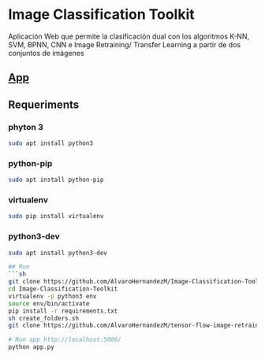 # Image Classification Toolkit

Aplicación Web que permite la clasificación dual con los algoritmos K-NN, SVM, BPNN, CNN e Image Retraining/ Transfer Learning a partir de dos conjuntos de imágenes

## [App](https://www.loencontre.co:5000)


## Requeriments

### phyton 3
```sh
sudo apt install python3
```

### python-pip
```sh
sudo apt install python-pip
```

### virtualenv
```sh
sudo pip install virtualenv
```

### python3-dev
```sh
sudo apt install python3-dev

## Run
```sh
git clone https://github.com/AlvaroHernandezM/Image-Classification-Toolkit.git
cd Image-Classification-Toolkit
virtualenv -p python3 env
source env/bin/activate
pip install -r requirements.txt
sh create_folders.sh
git clone https://github.com/AlvaroHernandezM/tensor-flow-image-retraining.git core/image_retraining/tensorflow/

# Run app http://localhost:5000/
python app.py
